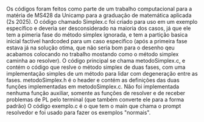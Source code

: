Os códigos foram feitos como parte de um trabalho computacional para a matéria de MS428 da Unicamp para a graduação de matemática aplicada (2s 2025). 
O código chamado Simplex.c foi criado para uso em um exemplo específico e deveria ser desconsiderado na maioria dos casos, já que ele tem a pimeria fase do método simplex ignorada, e tem a partição basica inicial factivel hardcoded para um caso especifico (após a primeira fase estava já na solução otima, que não seria bom para o desenho qeu acabamos colocando no trabalho mostando como o método simplex caminha ao resolver).
O código principal se chama metodoSimplex.c, e contém o código que reslve o método simplex de duas fases, com uma implementação simples de um método para lidar com degeneração entre as fases.
metodoSimplex.h é o header e contém as definições das duas funções implementadas em metodoSimplex.c. 
Não foi implementada nenhuma função auxiliar, somente as funções de resolver e de receber problemas de PL pelo terminal (que também converte ele para a forma padrão)
O código exemplo.c é o que tem o main que chama o prompt resolvedor e foi usado para fazer os exemplos "normais".
